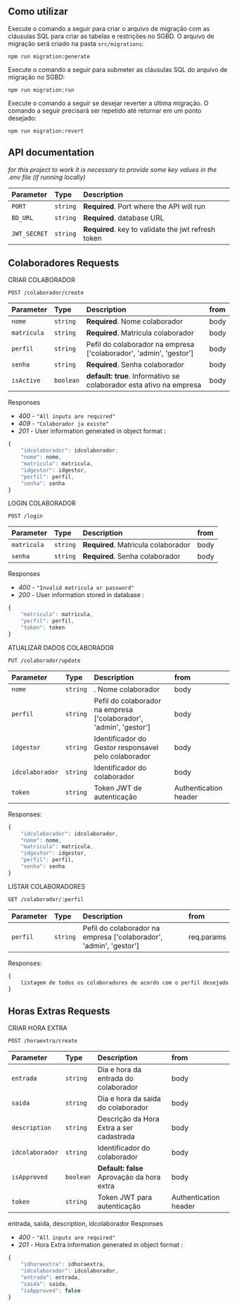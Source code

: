 ## Como utilizar

Execute o comando a seguir para criar o arquivo de migração com as cláusulas SQL para criar as tabelas e restrições no SGBD. O arquivo de migração será criado na pasta `src/migrations`:

```
npm run migration:generate
```

Execute o comando a seguir para submeter as cláusulas SQL do arquivo de migração no SGBD:

```
npm run migration:run
```

Execute o comando a seguir se desejar reverter a última migração. O comando a seguir precisará ser repetido até retornar em um ponto desejado:

```
npm run migration:revert
```

## API documentation

_for this project to work it is necessary to provide some key values in the .env file (if running locally)_

| Parameter                | Type     | Description                                         |
| :----------------------- | :------- | :-------------------------------------------------- |
| `PORT`                   | `string` | **Required**. Port where the API will run           |
| `BD_URL`    | `string` | **Required**. database URL                       |
| `JWT_SECRET`             | `string` | **Required**. key to validate the jwt refresh token |

## Colaboradores Requests

CRIAR COLABORADOR
```http
POST /colaborador/create
```

| Parameter   | Type      | Description                                                      | from |
| :---------- | :-------- | :--------------------------------------------------------------- | :--- |
| `nome`      | `string`  | **Required**. Nome colaborador                                         | body |
| `matricula` | `string`  | **Required**. Matricula colaborador                                    | body |
| `perfil`    | `string`  | Pefil do colaborador na empresa ['colaborador', 'admin', 'gestor'] | body |
| `senha`     | `string`  | **Required**. Senha colaborador                                   | body |
| `isActive`  | `boolean` | **default: true**. Informativo se colaborador esta ativo na empresa  | body |

Responses

- _400_ - `"All inputs are required"`
- _409_ - `"Colaborador ja existe"`
- _201_ - User information generated in object format :

```javascript
{ 
    "idcolaborador": idcolaborador,
    "nome": nome, 
    "matricula": matricula,  
    "idgestor": idgestor, 
    "perfil": perfil, 
    "senha": senha 
}
```

LOGIN COLABORADOR
```http
POST /login
```

| Parameter  | Type     | Description                 | from |
| :--------- | :------- | :-------------------------- | :--- |
| `matricula`    | `string` | **Required**. Matricula colaborador   | body |
| `senha` | `string` | **Required**. Senha colaborador | body |

Responses

- _400_ - `"Invalid matricula or password"`
- _200_ - User information stored in database :

```javascript
{ 
    "matricula": matricula,  
    "perfil": perfil, 
    "token": token 
}
```

ATUALIZAR DADOS COLABORADOR
```http
PUT /colaborador/update
```
| Parameter  | Type      | Description                                                      | from |
| :----------| :-------- | :--------------------------------------------------------------- | :--- |
| `nome`     | `string`  | . Nome colaborador                                         | body |
| `perfil`   | `string`  | Pefil do colaborador na empresa ['colaborador', 'admin', 'gestor'] | body |
| `idgestor` | `string`  | Identificador do Gestor responsavel pelo colaborador           | body |
| `idcolaborador`  | `string` |  Identificador do colaborador  | body |
| `token`    | `string`  |  Token JWT de autenticação  | Authentication header |

Responses: 

```javascript
{ 
    "idcolaborador": idcolaborador,
    "nome": nome, 
    "matricula": matricula,  
    "idgestor": idgestor, 
    "perfil": perfil, 
    "senha": senha 
}
```

LISTAR COLABORADORES
```http
GET /colaborador/:perfil
```
| Parameter | Type     | Description                                                      | from |
| :---------| :--------| :--------------------------------------------------------------- | :--- |
| `perfil`  | `string` | Pefil do colaborador na empresa ['colaborador', 'admin', 'gestor'] | req.params |

Responses: 

```javascript
{ 
    listagem de todos os colaboradores de acordo com o perfil desejado informado na url do request
}
```

## Horas Extras Requests

CRIAR HORA EXTRA
```http
POST /horaextra/create
```

| Parameter   | Type      | Description                                                      | from |
| :---------- | :-------- | :--------------------------------------------------------------- | :--- |
| `entrada`   | `string`  | Dia e hora da entrada do colaborador                             | body |
| `saida` | `string`  | Dia e hora da saida do colaborador                                   | body |
| `description`    | `string`  | Descrição da Hora Extra a ser cadastrada                    | body |
| `idcolaborador`     | `string`  | Identificador do colaborador                             | body |
| `isApproved`     | `boolean`  | **Default: false** Aprovação da hora extra                 | body |
| `token`  | `string` | Token JWT para autenticação                         | Authentication header |

entrada, saida, description, idcolaborador
Responses

- _400_ - `"All inputs are required"`
- _201_ - Hora Extra information generated in object format :

```javascript
{ 
    "idhoraextra": idhoraextra,
    "idcolaborador": idcolaborador,
    "entrada": entrada, 
    "saida": saida,  
    "isApproved": false 
}
```